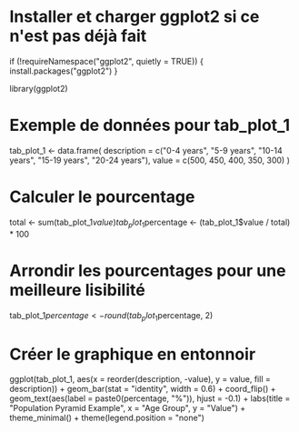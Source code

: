 # Installer et charger ggplot2 si ce n'est pas déjà fait
if (!requireNamespace("ggplot2", quietly = TRUE)) {
  install.packages("ggplot2")
}

library(ggplot2)

# Exemple de données pour tab_plot_1
tab_plot_1 <- data.frame(
  description = c("0-4 years", "5-9 years", "10-14 years", "15-19 years", "20-24 years"),
  value = c(500, 450, 400, 350, 300)
)

# Calculer le pourcentage
total <- sum(tab_plot_1$value)
tab_plot_1$percentage <- (tab_plot_1$value / total) * 100

# Arrondir les pourcentages pour une meilleure lisibilité
tab_plot_1$percentage <- round(tab_plot_1$percentage, 2)

# Créer le graphique en entonnoir
ggplot(tab_plot_1, aes(x = reorder(description, -value), y = value, fill = description)) +
  geom_bar(stat = "identity", width = 0.6) +
  coord_flip() +
  geom_text(aes(label = paste0(percentage, "%")), hjust = -0.1) +
  labs(title = "Population Pyramid Example", x = "Age Group", y = "Value") +
  theme_minimal() +
  theme(legend.position = "none")

  
